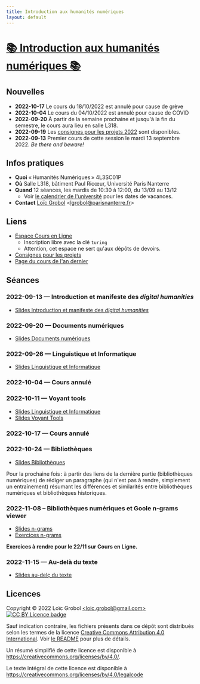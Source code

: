 ```yaml
---
title: Introduction aux humanités numériques
layout: default
---
```


<!-- LTeX: language=fr -->

[📚 Introduction aux humanités numériques 📚][1]
=================================================

[1]: {{site.url}}{{site.baseurl}}/

## Nouvelles

- **2022-10-17** Le cours du 18/10/2022 est annulé pour cause de grève
- **2022-10-04** Le cours du 04/10/2022 est annulé pour cause de COVID
- **2022-09-20** À partir de la semaine prochaine et jusqu'à la fin du semestre, le cours aura lieu
  en salle L318.
- **2022-09-19** Les [consignes pour les projets 2022]({{site.url}}{{site.baseurl}}/projets) sont
  disponibles.
- **2022-09-13** Premier cours de cette session le mardi 13 septembre 2022. *Be there and beware!*

## Infos pratiques

- **Quoi** « Humanités Numériques » 4L3SC01P
- **Où** Salle L318, bâtiment Paul Ricœur, Université Paris Nanterre
- **Quand** 12 séances, les mardis de 10:30 à 12:00, du 13/09 au 13/12
  - Voir [le calendrier de
    l'université](https://etudiants.parisnanterre.fr/calendrier-universitaire/calendrier-universitaire-2022-2023)
    pour les dates de vacances.
- **Contact** [Loïc Grobol](https://lgrobol.eu)
  \<[lgrobol@parisnanterre.fr](mailto:loic.grobol@parisnanterre.fr)\>

## Liens

- [Espace Cours en Ligne](https://coursenligne.parisnanterre.fr/course/view.php?id=4735)
  - Inscription libre avec la clé `turing`
  - Attention, cet espace ne sert qu'aux dépôts de devoirs.
- [Consignes pour les projets]({{site.url}}{{site.baseurl}}/projets)
- [Page du cours de l'an dernier]({{site.url}}{{site.baseurl}}/2021)

## Séances

### 2022-09-13 — Introduction et manifeste des *digital humanities*

- [Slides Introduction et manifeste des *digital
  humanities*]({{site.url}}{{site.baseurl}}/html_slides/01-intro_manifeste.html)

### 2022-09-20 — Documents numériques

- [Slides Documents
  numériques]({{site.url}}{{site.baseurl}}/html_slides/02-documents_numeriques.html)

### 2022-09-26 — Linguistique et Informatique

- [Slides Linguistique et Informatique]({{site.url}}{{site.baseurl}}/html_slides/03-linguistique_informatique.html)

### 2022-10-04 — Cours annulé

### 2022-10-11 — Voyant tools

- [Slides Linguistique et Informatique]({{site.url}}{{site.baseurl}}/html_slides/03-linguistique_informatique.html)
- [Slides Voyant Tools]({{site.url}}{{site.baseurl}}/html_slides/voyant-tools.html)

### 2022-10-17 — Cours annulé

### 2022-10-24 — Bibliothèques

- [Slides Bibliothèques]({{site.url}}{{site.baseurl}}/html_slides/bibliotheques.html)

Pour la prochaine fois : à partir des liens de la dernière partie (bibliothèques numériques) de
rédiger un paragraphe (qui n'est pas à rendre, simplement un entraînement) résumant les différences
et similarités entre bibliothèques numériques et bibliothèques historiques.

### 2022-11-08 – Bibliothèques numériques et Goole n-grams viewer

- [Slides n-grams]({{site.url}}{{site.baseurl}}/html_slides/ngrams.html)
- [Exercices n-grams]({{site.url}}{{site.baseurl}}/html_slides/exos-ngrams.html)

**Exercices à rendre pour le 22/11 sur Cours en Ligne.**

### 2022-11-15 — Au-delà du texte

- [Slides au-delç du texte]({{site.url}}{{site.baseurl}}/html_slides/au_dela_texte.html)

## Licences

Copyright © 2022 Loïc Grobol [\<loic.grobol@gmail.com\>](mailto:loic.grobol@gmail.com) [![CC BY
Licence
badge](https://i.creativecommons.org/l/by/4.0/88x31.png)](http://creativecommons.org/licenses/by/4.0/)

Sauf indication contraire, les fichiers présents dans ce dépôt sont distribués selon les termes de
la licence [Creative Commons Attribution 4.0
International](https://creativecommons.org/licenses/by/4.0/). Voir [le README](README.md#Licences)
pour plus de détails.

 Un résumé simplifié de cette licence est disponible à
 <https://creativecommons.org/licenses/by/4.0/>.

 Le texte intégral de cette licence est disponible à
 <https://creativecommons.org/licenses/by/4.0/legalcode>
